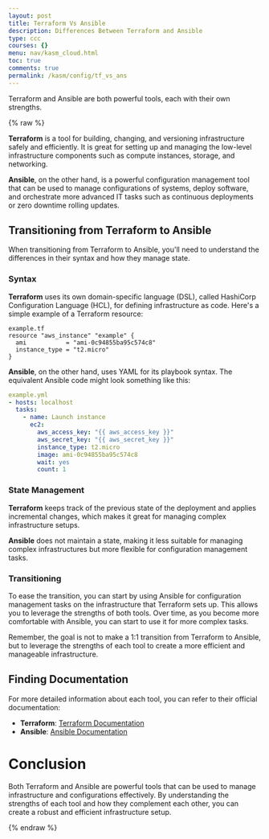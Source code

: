 ```yaml
---
layout: post
title: Terraform Vs Ansible
description: Differences Between Terraform and Ansible
type: ccc
courses: {}
menu: nav/kasm_cloud.html
toc: true
comments: true
permalink: /kasm/config/tf_vs_ans
---
```


Terraform and Ansible are both powerful tools, each with their own strengths.

{% raw %}

**Terraform** is a tool for building, changing, and versioning infrastructure safely and efficiently. It is great for setting up and managing the low-level infrastructure components such as compute instances, storage, and networking.

**Ansible**, on the other hand, is a powerful configuration management tool that can be used to manage configurations of systems, deploy software, and orchestrate more advanced IT tasks such as continuous deployments or zero downtime rolling updates.

## Transitioning from Terraform to Ansible
When transitioning from Terraform to Ansible, you'll need to understand the differences in their syntax and how they manage state.

### Syntax
**Terraform** uses its own domain-specific language (DSL), called HashiCorp Configuration Language (HCL), for defining infrastructure as code. Here's a simple example of a Terraform resource:

```hcl
example.tf
resource "aws_instance" "example" {
  ami           = "ami-0c94855ba95c574c8"
  instance_type = "t2.micro"
}
```

**Ansible**, on the other hand, uses YAML for its playbook syntax. The equivalent Ansible code might look something like this:

```yaml
example.yml
- hosts: localhost
  tasks:
    - name: Launch instance
      ec2:
        aws_access_key: "{{ aws_access_key }}"
        aws_secret_key: "{{ aws_secret_key }}"
        instance_type: t2.micro
        image: ami-0c94855ba95c574c8
        wait: yes
        count: 1
```

### State Management
**Terraform** keeps track of the previous state of the deployment and applies incremental changes, which makes it great for managing complex infrastructure setups.

**Ansible** does not maintain a state, making it less suitable for managing complex infrastructures but more flexible for configuration management tasks.

### Transitioning
To ease the transition, you can start by using Ansible for configuration management tasks on the infrastructure that Terraform sets up. This allows you to leverage the strengths of both tools. Over time, as you become more comfortable with Ansible, you can start to use it for more complex tasks.

Remember, the goal is not to make a 1:1 transition from Terraform to Ansible, but to leverage the strengths of each tool to create a more efficient and manageable infrastructure.

## Finding Documentation

For more detailed information about each tool, you can refer to their official documentation:

- **Terraform**: [Terraform Documentation](https://developer.hashicorp.com/terraform/intro)
- **Ansible**: [Ansible Documentation](https://docs.ansible.com/ansible/latest/index.html)


# Conclusion
Both Terraform and Ansible are powerful tools that can be used to manage infrastructure and configurations effectively. By understanding the strengths of each tool and how they complement each other, you can create a robust and efficient infrastructure setup.

{% endraw %}